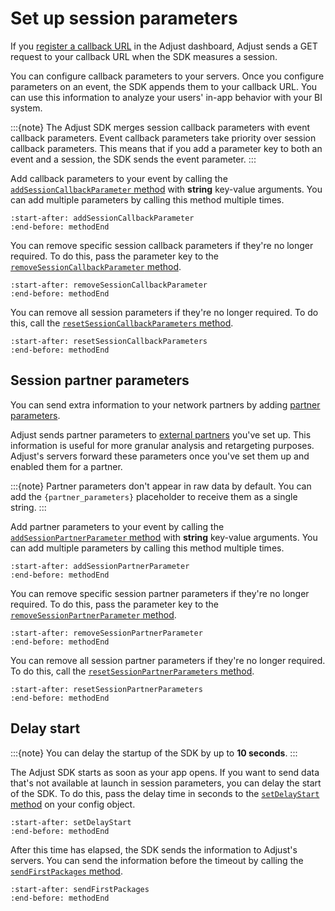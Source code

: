 # Set up session parameters

If you [register a callback URL](https://help.adjust.com/en/article/best-practices-callbacks) in the Adjust dashboard, Adjust sends a GET request to your callback URL when the SDK measures a session.

You can configure callback parameters to your servers. Once you configure parameters on an event, the SDK appends them to your callback URL. You can use this information to analyze your users' in-app behavior with your BI system.

:::{note}
The Adjust SDK merges session callback parameters with event callback parameters. Event callback parameters take priority over session callback parameters. This means that if you add a parameter key to both an event and a session, the SDK sends the event parameter.
:::

Add callback parameters to your event by calling the [`addSessionCallbackParameter` method](unity-addSessionCallbackParameter-invocation) with **string** key-value arguments. You can add multiple parameters by calling this method multiple times.

```{include} /unity/fragments/Adjust.md
:start-after: addSessionCallbackParameter
:end-before: methodEnd
```

You can remove specific session callback parameters if they're no longer required. To do this, pass the parameter key to the [`removeSessionCallbackParameter` method](unity-removeSessionCallbackParameter-invocation).

```{include} /unity/fragments/Adjust.md
:start-after: removeSessionCallbackParameter
:end-before: methodEnd
```

You can remove all session parameters if they're no longer required. To do this, call the [`resetSessionCallbackParameters` method](unity-resetSessionCallbackParameters-invocation).

```{include} /unity/fragments/Adjust.md
:start-after: resetSessionCallbackParameters
:end-before: methodEnd
```

## Session partner parameters

You can send extra information to your network partners by adding [partner parameters](https://help.adjust.com/en/article/advanced-event-setup#receive-custom-data-with-partner-parameters).

Adjust sends partner parameters to [external partners](https://help.adjust.com/en/article/integrated-partners) you've set up. This information is useful for more granular analysis and retargeting purposes. Adjust's servers forward these parameters once you've set them up and enabled them for a partner.

:::{note}
Partner parameters don't appear in raw data by default. You can add the `{partner_parameters}` placeholder to receive them as a single string.
:::

Add partner parameters to your event by calling the [`addSessionPartnerParameter` method](unity-addSessionPartnerParameter-invocation) with **string** key-value arguments. You can add multiple parameters by calling this method multiple times.

```{include} /unity/fragments/Adjust.md
:start-after: addSessionPartnerParameter
:end-before: methodEnd
```

You can remove specific session partner parameters if they're no longer required. To do this, pass the parameter key to the [`removeSessionPartnerParameter` method](unity-removeSessionPartnerParameter-invocation).

```{include} /unity/fragments/Adjust.md
:start-after: removeSessionPartnerParameter
:end-before: methodEnd
```

You can remove all session partner parameters if they're no longer required. To do this, call the [`resetSessionPartnerParameters` method](unity-resetSessionPartnerParameters-invocation).

```{include} /unity/fragments/Adjust.md
:start-after: resetSessionPartnerParameters
:end-before: methodEnd
```

## Delay start

:::{note}
You can delay the startup of the SDK by up to **10 seconds**.
:::

The Adjust SDK starts as soon as your app opens. If you want to send data that's not available at launch in session parameters, you can delay the start of the SDK. To do this, pass the delay time in seconds to the [`setDelayStart` method](unity-setDelayStart-invocation) on your config object.

```{include} /unity/fragments/AdjustConfig.md
:start-after: setDelayStart
:end-before: methodEnd
```

After this time has elapsed, the SDK sends the information to Adjust's servers. You can send the information before the timeout by calling the [`sendFirstPackages` method](unity-sendFirstPackages-invocation).

```{include} /unity/fragments/Adjust.md
:start-after: sendFirstPackages
:end-before: methodEnd
```
